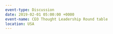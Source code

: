 ```yaml
---
event-type: Discussion
date: 2019-02-01 05:00:00 +0000
event-name: CEO Thought Leadership Round table
location: USA
---
```

